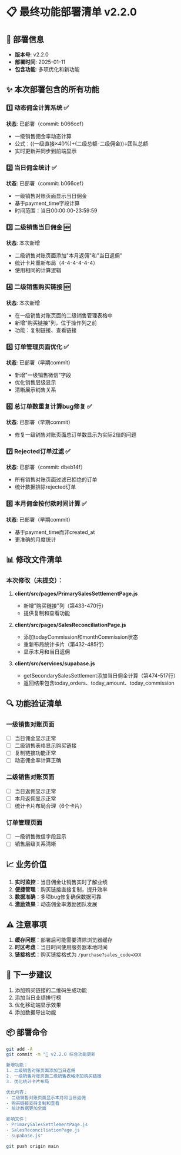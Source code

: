 # 📋 最终功能部署清单 v2.2.0

## 🚀 部署信息
- **版本号**: v2.2.0
- **部署时间**: 2025-01-11
- **包含功能**: 多项优化和新功能

## ✨ 本次部署包含的所有功能

### 1️⃣ 动态佣金计算系统 ✅
**状态**: 已部署（commit: b066cef）
- 一级销售佣金率动态计算
- 公式：((一级直接×40%)+(二级总额-二级佣金))÷团队总额
- 实时更新并同步到前端显示

### 2️⃣ 当日佣金统计 ✅
**状态**: 已部署（commit: b066cef）
- 一级销售对账页面显示当日佣金
- 基于payment_time字段计算
- 时间范围：当日00:00:00-23:59:59

### 3️⃣ 二级销售当日佣金 🆕
**状态**: 本次新增
- 二级销售对账页面添加"本月返佣"和"当日返佣"
- 统计卡片重新布局（4-4-4-4-4-4）
- 使用相同的计算逻辑

### 4️⃣ 二级销售购买链接 🆕
**状态**: 本次新增
- 在一级销售对账页面的二级销售管理表格中
- 新增"购买链接"列，位于操作列之前
- 功能：复制链接、查看链接

### 5️⃣ 订单管理页面优化 ✅
**状态**: 已部署（早期commit）
- 新增"一级销售微信"字段
- 优化销售层级显示
- 清晰展示销售关系

### 6️⃣ 总订单数重复计算bug修复 ✅
**状态**: 已部署（早期commit）
- 修复一级销售对账页面总订单数显示为实际2倍的问题

### 7️⃣ Rejected订单过滤 ✅
**状态**: 已部署（commit: dbeb14f）
- 所有销售对账页面过滤已拒绝的订单
- 统计数据排除rejected订单

### 8️⃣ 本月佣金按付款时间计算 ✅
**状态**: 已部署（早期commit）
- 基于payment_time而非created_at
- 更准确的月度统计

## 📊 修改文件清单

### 本次修改（未提交）：
1. **client/src/pages/PrimarySalesSettlementPage.js**
   - 新增"购买链接"列（第433-470行）
   - 提供复制和查看功能

2. **client/src/pages/SalesReconciliationPage.js**
   - 添加todayCommission和monthCommission状态
   - 重新布局统计卡片（第432-485行）
   - 显示本月和当日返佣

3. **client/src/services/supabase.js**
   - getSecondarySalesSettlement添加当日佣金计算（第474-517行）
   - 返回结果包含today_orders、today_amount、today_commission

## 🔍 功能验证清单

### 一级销售对账页面
- [ ] 当日佣金显示正常
- [ ] 二级销售表格显示购买链接
- [ ] 复制链接功能正常
- [ ] 动态佣金率计算正确

### 二级销售对账页面
- [ ] 当日返佣显示正常
- [ ] 本月返佣显示正常
- [ ] 统计卡片布局合理（6个卡片）

### 订单管理页面
- [ ] 一级销售微信字段显示
- [ ] 销售层级关系清晰

## 📈 业务价值

1. **实时监控**：当日佣金让销售实时了解业绩
2. **便捷管理**：购买链接直接复制，提升效率
3. **数据准确**：多项bug修复确保数据可靠
4. **激励效果**：动态佣金率激励团队发展

## ⚠️ 注意事项

1. **缓存问题**：部署后可能需要清除浏览器缓存
2. **时区考虑**：当日时间使用服务器本地时间
3. **链接格式**：购买链接格式为 `/purchase?sales_code=XXX`

## 🎯 下一步建议

1. 添加购买链接的二维码生成功能
2. 添加当日业绩排行榜
3. 优化移动端显示效果
4. 添加数据导出功能

## 📦 部署命令

```bash
git add -A
git commit -m "🚀 v2.2.0 综合功能更新

新增功能：
1. 二级销售对账页面添加当日返佣
2. 一级销售对账页面二级销售表格添加购买链接
3. 优化统计卡片布局

优化内容：
- 二级销售对账页面显示本月和当日返佣
- 购买链接支持复制和查看
- 统计数据更加全面

影响文件：
- PrimarySalesSettlementPage.js
- SalesReconciliationPage.js
- supabase.js"

git push origin main
```
